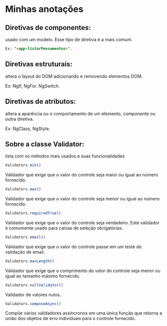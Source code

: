 # Minhas anotações
## Diretivas de componentes:
  usado com um modelo. Esse tipo de diretiva é a mais comum.
```html
Ex: "<app-listarPensamentos>".
```

## Diretivas estruturais: 
  altera o layout do DOM adicionando e removendo elementos DOM.

Ex: NgIf, NgFor. NgSwitch.

## Diretivas de atributos:
  altera a aparência ou o comportamento de um elemento, componente ou outra diretiva.

Ex: NgClass, NgStyle.

## Sobre a classe Validator:
 lista com os métodos mais usados e suas funcionalidades

```javascript
Validators.min()
```
Validador que exige que o valor do controle seja maior ou igual ao número fornecido.

```javascript
Validators.max()
```
Validador que exige que o valor do controle seja menor ou igual ao número fornecido.

```javascript
Validators.requiredTrue()
```
Validador que exige que o valor do controle seja verdadeiro. Este validador é comumente usado para caixas de seleção obrigatórias.

```javascript
Validators.email()
```
Validador que exige que o valor do controle passe em um teste de validação de email.

```javascript
Validators.maxLength()
```
Validador que exige que o comprimento do valor do controle seja menor ou igual ao tamanho máximo fornecido.

```javascript
Validators.nullValidator()
```
Validador de valores nulos.

```javascript
Validators.composeAsync()
```
Compõe vários validadores assíncronos em uma única função que retorna a união dos objetos de erro individuais para o controle fornecido.
